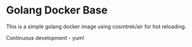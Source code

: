 # Golang Docker Base

This is a simple golang docker image using cosmtrek/air for hot reloading.

Continuous development - yum!
